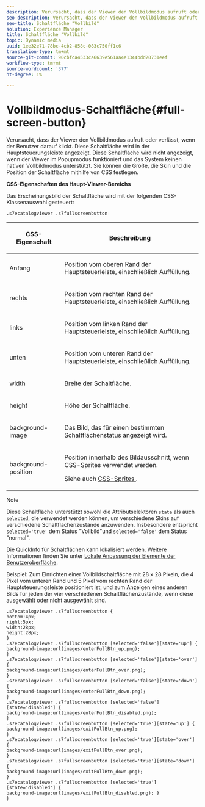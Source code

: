 ```yaml
---
description: Verursacht, dass der Viewer den Vollbildmodus aufruft oder verlässt, wenn der Benutzer darauf klickt. Diese Schaltfläche wird in der Hauptsteuerungsleiste angezeigt. Diese Schaltfläche wird nicht angezeigt, wenn der Viewer im Popupmodus funktioniert und das System keinen nativen Vollbildmodus unterstützt. Sie können die Größe, die Skin und die Position der Schaltfläche mithilfe von CSS festlegen.
seo-description: Verursacht, dass der Viewer den Vollbildmodus aufruft oder verlässt, wenn der Benutzer darauf klickt. Diese Schaltfläche wird in der Hauptsteuerungsleiste angezeigt. Diese Schaltfläche wird nicht angezeigt, wenn der Viewer im Popupmodus funktioniert und das System keinen nativen Vollbildmodus unterstützt. Sie können die Größe, die Skin und die Position der Schaltfläche mithilfe von CSS festlegen.
seo-title: Schaltfläche "Vollbild"
solution: Experience Manager
title: Schaltfläche "Vollbild"
topic: Dynamic media
uuid: 1ee32e71-78bc-4cb2-858c-083c750ff1c6
translation-type: tm+mt
source-git-commit: 90cbfca4533ca6639e561aa4e1344bdd20731eef
workflow-type: tm+mt
source-wordcount: '377'
ht-degree: 1%

---
```



# Vollbildmodus-Schaltfläche{#full-screen-button}

Verursacht, dass der Viewer den Vollbildmodus aufruft oder verlässt, wenn der Benutzer darauf klickt. Diese Schaltfläche wird in der Hauptsteuerungsleiste angezeigt. Diese Schaltfläche wird nicht angezeigt, wenn der Viewer im Popupmodus funktioniert und das System keinen nativen Vollbildmodus unterstützt. Sie können die Größe, die Skin und die Position der Schaltfläche mithilfe von CSS festlegen.

<!--<a id="section_061E550C1C1D4DB2BD663A898895B38C"></a>-->

**CSS-Eigenschaften des Haupt-Viewer-Bereichs**

Das Erscheinungsbild der Schaltfläche wird mit der folgenden CSS-Klassenauswahl gesteuert:

`.s7ecatalogviewer .s7fullscreenbutton`

<table id="table_94EE3F5BBE4547C0B4943471CEE7EDE4"> 
 <thead> 
  <tr> 
   <th colname="col1" class="entry"> <p> CSS-Eigenschaft </p> </th> 
   <th colname="col2" class="entry"> <p>Beschreibung </p> </th> 
  </tr> 
 </thead>
 <tbody> 
  <tr> 
   <td colname="col1"> <p> <span class="codeph"> Anfang </span> </p> </td> 
   <td colname="col2"> <p>Position vom oberen Rand der Hauptsteuerleiste, einschließlich Auffüllung. </p> </td> 
  </tr> 
  <tr> 
   <td colname="col1"> <p> <span class="codeph"> rechts </span> </p> </td> 
   <td colname="col2"> <p>Position vom rechten Rand der Hauptsteuerleiste, einschließlich Auffüllung. </p> </td> 
  </tr> 
  <tr> 
   <td colname="col1"> <p> <span class="codeph"> links </span> </p> </td> 
   <td colname="col2"> <p>Position vom linken Rand der Hauptsteuerleiste, einschließlich Auffüllung. </p> </td> 
  </tr> 
  <tr> 
   <td colname="col1"> <p> <span class="codeph"> unten </span> </p> </td> 
   <td colname="col2"> <p>Position vom unteren Rand der Hauptsteuerleiste, einschließlich Auffüllung. </p> </td> 
  </tr> 
  <tr> 
   <td colname="col1"> <p> <span class="codeph"> width </span> </p> </td> 
   <td colname="col2"> <p>Breite der Schaltfläche. </p> </td> 
  </tr> 
  <tr> 
   <td colname="col1"> <p> <span class="codeph"> height </span> </p> </td> 
   <td colname="col2"> <p>Höhe der Schaltfläche. </p> </td> 
  </tr> 
  <tr> 
   <td colname="col1"> <p> <span class="codeph"> background-image  </span> </p> </td> 
   <td colname="col2"> <p>Das Bild, das für einen bestimmten Schaltflächenstatus angezeigt wird. </p> </td> 
  </tr> 
  <tr> 
   <td colname="col1"> <p> <span class="codeph"> background-position  </span> </p> </td> 
   <td colname="col2"> <p> Position innerhalb des Bildausschnitt, wenn CSS-Sprites verwendet werden. </p> <p>Siehe auch <a href="../../../c-html5-s7-aem-asset-viewers/c-html5-20-ecatalog-viewer-about/c-html5-20-ecatalog-viewer-customizingviewer/c-html5-20-ecatalog-viewer-customizingviewer.md#section-9d570f95eb2443aca74c1b02f6e89aff" format="dita" scope="local"> CSS-Sprites </a>. </p> </td> 
  </tr> 
 </tbody> 
</table>

>[!NOTE]
>
>Diese Schaltfläche unterstützt sowohl die Attributselektoren `state` als auch `selected`, die verwendet werden können, um verschiedene Skins auf verschiedene Schaltflächenzustände anzuwenden. Insbesondere entspricht `selected='true'` dem Status &quot;Vollbild&quot;und `selected='false'` dem Status &quot;normal&quot;.

Die QuickInfo für Schaltflächen kann lokalisiert werden. Weitere Informationen finden Sie unter [Lokale Anpassung der Elemente der Benutzeroberfläche](../../../c-html5-s7-aem-asset-viewers/c-html5-20-ecatalog-viewer-about/c-html5-20-ecatalog-viewer-localization.md#concept-cbfc39344c494eb7b9f6a272cff0cc74).

Beispiel: Zum Einrichten einer Vollbildschaltfläche mit 28 x 28 Pixeln, die 4 Pixel vom unteren Rand und 5 Pixel vom rechten Rand der Hauptsteuerungsleiste positioniert ist, und zum Anzeigen eines anderen Bilds für jeden der vier verschiedenen Schaltflächenzustände, wenn diese ausgewählt oder nicht ausgewählt sind.

```
.s7ecatalogviewer .s7fullscreenbutton { 
bottom:4px; 
right:5px; 
width:28px; 
height:28px; 
} 
.s7ecatalogviewer .s7fullscreenbutton [selected='false'][state='up'] { 
background-image:url(images/enterFullBtn_up.png); 
} 
.s7ecatalogviewer .s7fullscreenbutton [selected='false'][state='over'] {  
background-image:url(images/enterFullBtn_over.png); 
} 
.s7ecatalogviewer .s7fullscreenbutton [selected='false'][state='down'] {  
background-image:url(images/enterFullBtn_down.png); 
} 
.s7ecatalogviewer .s7fullscreenbutton [selected='false'][state='disabled'] { 
background-image:url(images/enterFullBtn_disabled.png); 
} 
.s7ecatalogviewer .s7fullscreenbutton [selected='true'][state='up'] {  
background-image:url(images/exitFullBtn_up.png); 
} 
.s7ecatalogviewer .s7fullscreenbutton [selected='true'][state='over'] {  
background-image:url(images/exitFullBtn_over.png); 
} 
.s7ecatalogviewer .s7fullscreenbutton [selected='true'][state='down'] {  
background-image:url(images/exitFullBtn_down.png); 
} 
.s7ecatalogviewer .s7fullscreenbutton [selected='true'][state='disabled'] {  
background-image:url(images/exitFullBtn_disabled.png); } 
}
```

